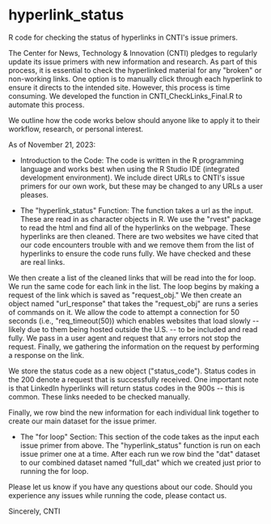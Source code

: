 # hyperlink_status
R code for checking the status of hyperlinks in CNTI's issue primers.

The Center for News, Technology & Innovation (CNTI) pledges to regularly update its issue primers with new information and research. As part of this process, it is essential to check the hyperlinked material for any "broken" or non-working links. One option is to manually click through each hyperlink to ensure it directs to the intended site. However, this process is time consuming. We developed the function in CNTI_CheckLinks_Final.R to automate this process. 

We outline how the code works below should anyone like to apply it to their workflow, research, or personal interest.

As of November 21, 2023:

- Introduction to the Code:
The code is written in the R programming language and works best when using the R Studio IDE (integrated development environment). We include direct URLs to CNTI's issue primers for our own work, but these may be changed to any URLs a user pleases.

- The "hyperlink_status" Function:
The function takes a url as the input. These are read in as character objects in R. We use the "rvest" package to read the html and find all of the hyperlinks on the webpage. These hyperlinks are then cleaned. There are two websites we have cited that our code encounters trouble with and we remove them from the list of hyperlinks to ensure the code runs fully. We have checked and these are real links. 

We then create a list of the cleaned links that will be read into the for loop. We run the same code for each link in the list. The loop begins by making a request of the link which is saved as "request_obj." We then create an object named "url_response" that takes the "request_obj" are runs a series of commands on it. We allow the code to attempt a connection for 50 seconds (i.e., "req_timeout(50)) which enables websites that load slowly -- likely due to them being hosted outside the U.S. -- to be included and read fully. We pass in a user agent and request that any errors not stop the request. Finally, we gathering the information on the request by performing a response on the link.

We store the status code as a new object ("status_code"). Status codes in the 200 denote a request that is successfully received. One important note is that LinkedIn hyperlinks will return status codes in the 900s -- this is common. These links needed to be checked manually. 

Finally, we row bind the new information for each individual link together to create our main dataset for the issue primer. 

- The "for loop" Section:
This section of the code takes as the input each issue primer from above. The "hyperlink_status" function is run on each issue primer one at a time. After each run we row bind the "dat" dataset to our combined dataset named "full_dat" which we created just prior to running the for loop.

Please let us know if you have any questions about our code. Should you experience any issues while running the code, please contact us. 

Sincerely,
CNTI


